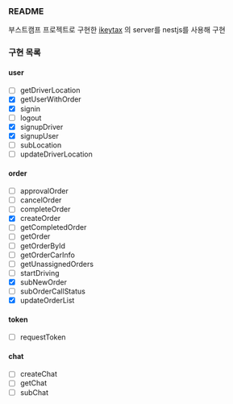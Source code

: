### README

부스트캠프 프로젝트로 구현한 [ikeytax](https://github.com/boostcamp-2020/Project09-A-Uber) 의 server를 nestjs를 사용해 구현

### 구현 목록

#### user

- [ ] getDriverLocation
- [x] getUserWithOrder
- [x] signin
- [ ] logout
- [x] signupDriver
- [x] signupUser
- [ ] subLocation
- [ ] updateDriverLocation

#### order

- [ ] approvalOrder
- [ ] cancelOrder
- [ ] completeOrder
- [x] createOrder
- [ ] getCompletedOrder
- [ ] getOrder
- [ ] getOrderById
- [ ] getOrderCarInfo
- [ ] getUnassignedOrders
- [ ] startDriving
- [x] subNewOrder
- [ ] subOrderCallStatus
- [x] updateOrderList

#### token

- [ ] requestToken

#### chat

- [ ] createChat
- [ ] getChat
- [ ] subChat
